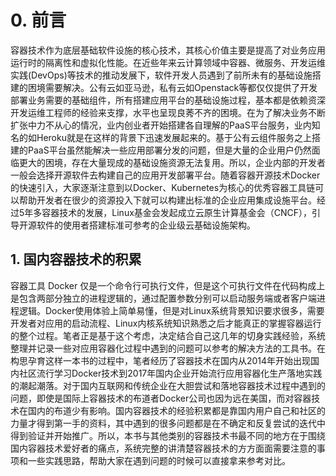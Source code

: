 # 0. 前言

容器技术作为底层基础软件设施的核心技术，其核心价值主要是提高了对业务应用运行时的隔离性和虚拟化性能。在近些年来云计算领域中容器、微服务、开发运维实践\(DevOps\)等技术的推动发展下，软件开发人员遇到了前所未有的基础设施搭建的困境需要解决。公有云如亚马逊，私有云如Openstack等都仅仅提供了开发部署业务需要的基础组件，所有搭建应用平台的基础设施过程，基本都是依赖资深开发运维工程师的经验来支撑，水平也呈现良莠不齐的困境。在为了解决业务不断扩张中力不从心的情况，业内创业者开始搭建各自理解的PaaS平台服务，业内知名的如Heroku就是在这样的背景下迅速发展起来的。基于公有云组件服务之上搭建的PaaS平台虽然能解决一些应用部署分发的问题，但是大量的企业用户仍然面临更大的困境，存在大量现成的基础设施资源无法复用。所以，企业内部的开发者一般会选择开源软件去构建自己的应用开发部署平台。随着容器开源技术Docker的快速引入，大家逐渐注意到以Docker、Kubernetes为核心的优秀容器工具链可以帮助开发者在很少的资源投入下就可以构建出标准的企业应用集成设施平台。经过5年多容器技术的发展，Linux基金会发起成立云原生计算基金会（CNCF），引导开源软件的使用者搭建标准可参考的企业级云基础设施架构。

## 1. 国内容器技术的积累

容器工具 Docker 仅是一个命令行可执行文件，但是这个可执行文件在代码构成上是包含两部分独立的进程逻辑的，通过配置参数分别可以启动服务端或者客户端进程逻辑。Docker使用体验上简单易懂，但是对Linux系统背景知识要求很多，需要开发者对应用的启动流程、Linux内核系统知识熟悉之后才能真正的掌握容器运行的整个过程。笔者正是基于这个考虑，决定结合自己这几年的切身实践经验，系统整理并记录一些对应用容器化过程中遇到的问题可以参考的解决方法的工具书。在构思孕育这样一本书的过程中，笔者经历了容器技术在国内从2014年开始出现国内社区流行学习Docker技术到2017年国内企业开始流行应用容器化生产落地实践的潮起潮落。对于国内互联网和传统企业在大胆尝试和落地容器技术过程中遇到的问题，即使是国际上容器技术的布道者Docker公司也因为远在美国，而对容器技术在国内的布道少有影响。国内容器技术的经验积累都是靠国内用户自己和社区的力量才得到第一手的资料，其中遇到的很多问题都是在不确定和反复尝试的迭代中得到验证并开始推广。所以，本书与其他类别的容器技术书最不同的地方在于围绕国内容器技术爱好者的痛点，系统完整的讲清楚容器技术的方方面面需要注意的事项和一些实践思路，帮助大家在遇到问题的时候可以直接拿来参考对比。









